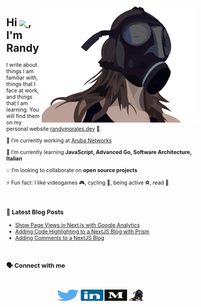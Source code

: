 <p>
  <a href="https://randymorales.dev">
    <img width="410" align='right' src="images/gas-mask.png">
  </a>
</p>

<h1 align="left">Hi
  <a href="https://www.randymorales.dev">
    <img src="https://media.giphy.com/media/hvRJCLFzcasrR4ia7z/giphy.gif" width="40px">
  </a>, I'm Randy
</h1>

I write about things I am familiar with, things that I face at work, and things that I am learning. You will find them on my personal website [randymorales.dev](https://randymorales.dev) 📝.

🔭 I’m currently working at [Aruba Networks](https://www.arubanetworks.com/products/switches/)

🌱 I’m currently learning **JavaScript, Advanced Go, Software Architecture, Italian**

💡 I’m looking to collaborate on **open source projects**

⚡ Fun fact: I like videogames 🎮, cycling 🚴, being active ⚽️, read 📖

</br>

<h3 align="left">📕 Latest Blog Posts</h3>

<!-- BLOG-POST-LIST:START -->
- [Show Page Views in Next.js with Google Analytics](https://randymorales.dev/blog/show-page-views-with-google-analytics-nextjs)
- [Adding Code Highlighting to a NextJS Blog with Prism](https://randymorales.dev/blog/adding-code-highlighting-to-nextjs)
- [Adding Comments to a NextJS Blog](https://randymorales.dev/blog/adding-comments-to-my-blog)
<!-- BLOG-POST-LIST:END -->


</br>

<h3 align="left">🗣 Connect with me</h3>
</br>
<p align="center">
<a href="https://twitter.com/randymoralesg"><img align="center" src="images/twitter.svg" alt="randymoralesg" height="30" width="60" /></a>
<a href="https://linkedin.com/in/randymoralesg"><img align="center" src="images/linkedin-icon-2.svg" alt="randymoralesg" height="30" width="60" /></a>
<a href="https://medium.com/@randymoralesg"><img align="center" src="images/medium.svg" alt="@randymoralesg" height="30" width="60" /></a>
<a href="https://randymorales.dev/rss-en.xml"><img align="center" src="images/gas-mask.png" alt="https://randymorales.dev/rss-en.xml" height="30" width="45" /></a>
</p>
